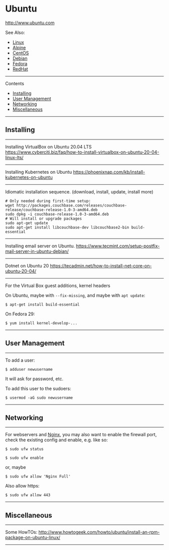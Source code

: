# Ubuntu

http://www.ubuntu.com

See Also:

  - [Linux](Linux.md)
  - [Alpine](Alpine.md)
  - [CentOS](CentOS.md)
  - [Debian](Debian.md)
  - [Fedora](Fedora.md)
  - [RedHat](RedHat.md)

---

Contents

- [Installing](Ubuntu.md#installing)
- [User Management](Ubuntu.md#User-management)
- [Networking](Ubuntu.md#Networking)
- [Miscellaneous](Ubuntu.md#miscellaneous)

---

## Installing

---

Installing VirtualBox on Ubuntu 20.04 LTS
https://www.cyberciti.biz/faq/how-to-install-virtualbox-on-ubuntu-20-04-linux-lts/

---

Installing Kubernetes on Ubuntu
https://phoenixnap.com/kb/install-kubernetes-on-ubuntu

---

Idiomatic installation sequence. (download, install, update, install more)

    # Only needed during first-time setup:
    wget http://packages.couchbase.com/releases/couchbase-release/couchbase-release-1.0-3-amd64.deb
    sudo dpkg -i couchbase-release-1.0-3-amd64.deb
    # Will install or upgrade packages
    sudo apt-get update
    sudo apt-get install libcouchbase-dev libcouchbase2-bin build-essential

---

Installing email server on Ubuntu.
https://www.tecmint.com/setup-postfix-mail-server-in-ubuntu-debian/

---

Dotnet on Ubuntu 20
https://tecadmin.net/how-to-install-net-core-on-ubuntu-20-04/

---

For the Virtual Box guest additions, kernel headers

On Ubuntu, maybe with `--fix-missing`, and maybe with `apt update`:

    $ apt-get install build-essential

On Fedora 29:

    $ yum install kernel-develop-...    

---

## User Management

---

To add a user:

    $ adduser newusername

It will ask for password, etc.

To add this user to the sudoers:

    $ usermod -aG sudo newusername

---

## Networking

---

For webservers and [Nginx](Nginx.md), you may also want to enable the firewall port, check the existing config and enable, e.g. like so:

    $ sudo ufw status

    $ sudo ufw enable

or, maybe

    $ sudo ufw allow 'Nginx Full'

Also allow https:

    $ sudo ufw allow 443

---

## Miscellaneous

---

Some HowTOs:
http://www.howtogeek.com/howto/ubuntu/install-an-rpm-package-on-ubuntu-linux/

---
